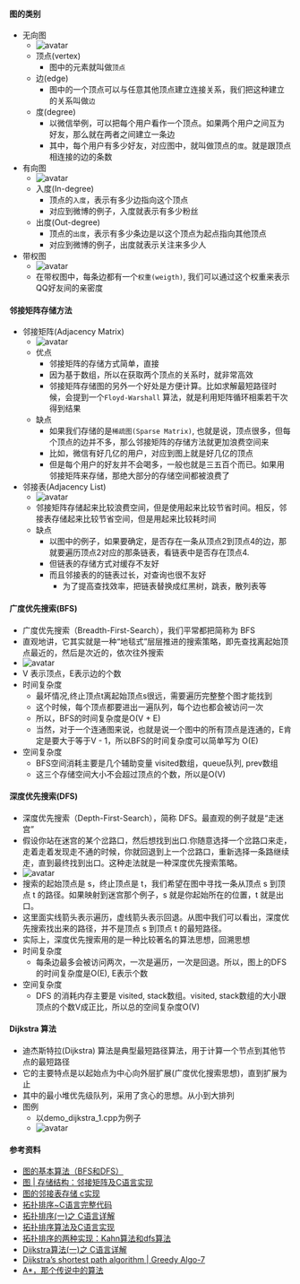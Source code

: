 #### 图的类别
- 无向图
  - ![avatar](images/../../images/graph_1.png)
  - 顶点(vertex)
    - 图中的元素就叫做`顶点`
  - 边(edge)
    - 图中的一个顶点可以与任意其他顶点建立连接关系，我们把这种建立的关系叫做`边`
  - 度(degree)
    - 以微信举例，可以把每个用户看作一个顶点。如果两个用户之间互为好友，那么就在两者之间建立一条边
    - 其中，每个用户有多少好友，对应图中，就叫做顶点的`度`。就是跟顶点相连接的边的条数
- 有向图
  - ![avatar](images/../../images/graph_2.png)
  - 入度(In-degree)
    - 顶点的`入度`，表示有多少边指向这个顶点
    - 对应到微博的例子，入度就表示有多少粉丝
  - 出度(Out-degree)
    - 顶点的`出度`，表示有多少条边是以这个顶点为起点指向其他顶点
    - 对应到微博的例子，出度就表示关注来多少人
- 带权图
  - ![avatar](images/../../images/graph_3.png)
  - 在带权图中，每条边都有一个`权重(weigth)`, 我们可以通过这个权重来表示QQ好友间的亲密度

#### 邻接矩阵存储方法
- 邻接矩阵(Adjacency Matrix)
  - ![avatar](images/../../images/graph_4.png)
  - 优点
    - 邻接矩阵的存储方式简单，直接
    - 因为基于数组，所以在获取两个顶点的关系时，就非常高效
    - 邻接矩阵存储图的另外一个好处是方便计算。比如求解最短路径时候，会提到一个`Floyd-Warshall` 算法，就是利用矩阵循环相乘若干次得到结果
  - 缺点
    - 如果我们存储的是`稀疏图(Sparse Matrix)`, 也就是说，顶点很多，但每个顶点的边并不多，那么邻接矩阵的存储方法就更加浪费空间来
    - 比如，微信有好几亿的用户，对应到图上就是好几亿的顶点
    - 但是每个用户的好友并不会喝多，一般也就是三五百个而已。如果用邻接矩阵来存储，那绝大部分的存储空间都被浪费了
- 邻接表(Adjacency List)
  - ![avatar](images/../../images/graph_5.png)
  - 邻接矩阵存储起来比较浪费空间，但是使用起来比较节省时间。相反，邻接表存储起来比较节省空间，但是用起来比较耗时间
  - 缺点
    - 以图中的例子，如果要确定，是否存在一条从顶点2到顶点4的边，那就要遍历顶点2对应的那条链表，看链表中是否存在顶点4.
    - 但链表的存储方式对缓存不友好
    - 而且邻接表的的链表过长，对查询也很不友好
      - 为了提高查找效率，把链表替换成红黑树，跳表，散列表等


#### 广度优先搜索(BFS)
- 广度优先搜索（Breadth-First-Search），我们平常都把简称为 BFS
- 直观地讲，它其实就是一种“地毯式”层层推进的搜索策略，即先查找离起始顶点最近的，然后是次近的，依次往外搜索
- ![avatar](images/../../images/graph_6.png)
- V 表示顶点，E表示边的个数
- 时间复杂度
  - 最坏情况,终止顶点t离起始顶点s很远，需要遍历完整整个图才能找到
  - 这个时候，每个顶点都要进出一遍队列，每个边也都会被访问一次
  - 所以，BFS的时间复杂度是O(V + E)
  - 当然，对于一个连通图来说，也就是说一个图中的所有顶点是连通的，E肯定是要大于等于V - 1，所以BFS的时间复杂度可以简单写为 O(E)
- 空间复杂度
  - BFS空间消耗主要是几个辅助变量 visited数组，queue队列, prev数组
  - 这三个存储空间大小不会超过顶点的个数，所以是O(V)

#### 深度优先搜索(DFS)
- 深度优先搜索（Depth-First-Search），简称 DFS。最直观的例子就是“走迷宫”
- 假设你站在迷宫的某个岔路口，然后想找到出口.你随意选择一个岔路口来走，走着走着发现走不通的时候，你就回退到上一个岔路口，重新选择一条路继续走，直到最终找到出口。这种走法就是一种深度优先搜索策略。
- ![avatar](images/../../images/graph_7.png)
- 搜索的起始顶点是 s，终止顶点是 t，我们希望在图中寻找一条从顶点 s 到顶点 t 的路径。如果映射到迷宫那个例子，s 就是你起始所在的位置，t 就是出口。
- 这里面实线箭头表示遍历，虚线箭头表示回退。从图中我们可以看出，深度优先搜索找出来的路径，并不是顶点 s 到顶点 t 的最短路径。
- 实际上，深度优先搜索用的是一种比较著名的算法思想，回溯思想
- 时间复杂度
  - 每条边最多会被访问两次，一次是遍历，一次是回退。所以，图上的DFS的时间复杂度是O(E), E表示个数
- 空间复杂度
  - DFS 的消耗内存主要是 visited, stack数组。visited, stack数组的大小跟顶点的个数V成正比，所以总的空间复杂度O(V)

#### Dijkstra 算法
- 迪杰斯特拉(Dijkstra) 算法是典型最短路径算法，用于计算一个节点到其他节点的最短路径
- 它的主要特点是以起始点为中心向外层扩展(广度优化搜索思想)，直到扩展为止
- 其中的最小堆优先级队列，采用了贪心的思想。从小到大排列
- 图例
  - 以demo_dijkstra_1.cpp为例子
  - ![avatar](images/../../images/graph_8.png)

#### 参考资料
- [图的基本算法（BFS和DFS）](https://www.jianshu.com/p/70952b51f0c8)
- [图 | 存储结构：邻接矩阵及C语言实现](https://blog.csdn.net/liupeifeng3514/article/details/83753435)
- [图的邻接表存储 c实现](https://blog.csdn.net/linxinyuluo/article/details/6847851)
- [拓扑排序~C语言完整代码](https://blog.csdn.net/weixin_43268636/article/details/89741174)
- [拓扑排序(一)之 C语言详解](https://www.cnblogs.com/skywang12345/p/3711489.html)
- [拓扑排序算法及C语言实现](http://data.biancheng.net/view/43.html)
- [拓扑排序的两种实现：Kahn算法和dfs算法](https://blog.csdn.net/qinzhaokun/article/details/48541117)
- [Dijkstra算法(一)之 C语言详解](https://www.cnblogs.com/skywang12345/p/3711512.html)
- [Dijkstra’s shortest path algorithm | Greedy Algo-7](https://www.geeksforgeeks.org/dijkstras-shortest-path-algorithm-greedy-algo-7/)
- [A*，那个传说中的算法](https://blog.csdn.net/zgwangbo/article/details/52078338)
